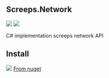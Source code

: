 ## Screeps.Network
![](https://img.shields.io/nuget/v/Screeps.Network)
![](https://img.shields.io/nuget/dt/Screeps.Network?color=laim)

C# implementation screeps network API

## Install
[![](https://www.nuget.org/Content/gallery/img/logo-header.svg)](https://www.nuget.org/packages/Screeps.Network/)
[From nuget](https://www.nuget.org/packages/Screeps.Network/)
